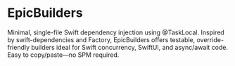 # EpicBuilders
Minimal, single-file Swift dependency injection using @TaskLocal. Inspired by swift-dependencies and Factory, EpicBuilders offers testable, override-friendly builders ideal for Swift concurrency, SwiftUI, and async/await code. Easy to copy/paste—no SPM required.
